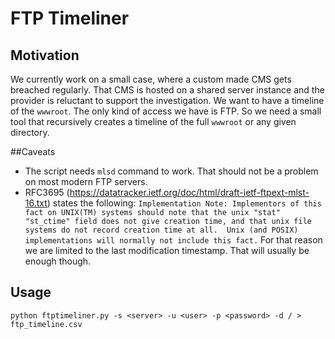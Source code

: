 # FTP Timeliner

## Motivation

We currently work on a small case, where a custom made CMS gets breached regularly. That CMS is hosted on a shared server instance and the provider is reluctant to support the investigation. We want to have a timeline of the `wwwroot`. The only kind of access we have is FTP. So we need a small tool that recursively creates a timeline of the full `wwwroot` or any given directory. 

##Caveats

- The script needs `mlsd` command to work. That should not be a problem on most modern FTP servers.
- RFC3695 (https://datatracker.ietf.org/doc/html/draft-ietf-ftpext-mlst-16.txt) states the following:
  `Implementation Note: Implementors of this fact on UNIX(TM) systems should note that the unix "stat" "st_ctime" field does not give creation time, and that unix file systems do not record creation time at all.  Unix (and POSIX) implementations will normally not include this fact.`
  For that reason we are limited to the last modification timestamp. That will usually be enough though.

## Usage

`python ftptimeliner.py -s <server> -u <user> -p <password> -d / > ftp_timeline.csv`
